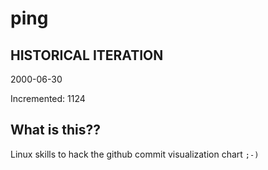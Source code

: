 # ping

## HISTORICAL ITERATION
2000-06-30

Incremented: 1124

## What is this?? 
Linux skills to hack the github commit visualization chart `;-)`
